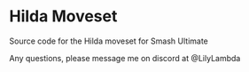 # Hilda Moveset
Source code for the Hilda moveset for Smash Ultimate

Any questions, please message me on discord at @LilyLambda
